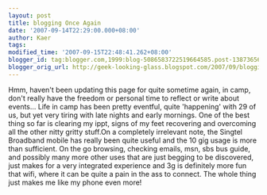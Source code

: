 ```yaml
---
layout: post
title: blogging Once Again
date: '2007-09-14T22:29:00.000+08:00'
author: Kaer
tags: 
modified_time: '2007-09-15T22:48:41.262+08:00'
blogger_id: tag:blogger.com,1999:blog-5086583722519664585.post-1387365636135572199
blogger_orig_url: http://geek-looking-glass.blogspot.com/2007/09/blogging-once-again.html
---
```


Hmm, haven't been updating this page for quite sometime again, in camp, don't 
really have the freedom or personal time to reflect or write about events... 
Life in camp has been pretty eventful, quite 'happening' with 29 of us, but 
yet very tiring with late nights and early mornings. One of the best thing so 
far is clearing my ippt, signs of my feet recovering and overcoming all the 
other nitty gritty stuff.On a completely irrelevant note, the Singtel 
Broadband mobile has really been quite useful and the 10 gig usage is more 
than sufficient. On the go browsing, checking emails, msn, sbs bus guide, and 
possibly many more other uses that are just begging to be discovered, just 
makes for a very integrated experience and 3g is definitely more fun that 
wifi, where it can be quite a pain in the ass to connect. The whole thing just 
makes me like my phone even more! 